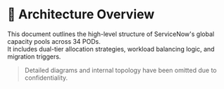 # 🧱 Architecture Overview

This document outlines the high-level structure of ServiceNow's global capacity pools across 34 PODs.  
It includes dual-tier allocation strategies, workload balancing logic, and migration triggers.

> Detailed diagrams and internal topology have been omitted due to confidentiality.
